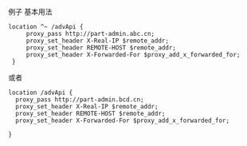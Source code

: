 
例子 基本用法


	location ^~ /advApi {   
	     proxy_pass http://part-admin.abc.cn;  
	     proxy_set_header X-Real-IP $remote_addr;  
	     proxy_set_header REMOTE-HOST $remote_addr;  
	     proxy_set_header X-Forwarded-For $proxy_add_x_forwarded_for;  
	 }

或者

	location /advApi {
	  proxy_pass http://part-admin.bcd.cn;
	  proxy_set_header X-Real-IP $remote_addr;
	  proxy_set_header REMOTE-HOST $remote_addr;
	  proxy_set_header X-Forwarded-For $proxy_add_x_forwarded_for;
	
	}
